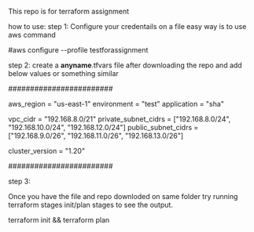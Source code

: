 This repo is for terraform assignment

how to use:
step 1:
Configure your credentails on a file
easy way is to use aws command

#aws configure --profile testforassignment

step 2:
create a **anyname**.tfvars file after downloading the repo and add below values or something similar

########################

aws_region  = "us-east-1"
environment = "test"
application = "sha"

vpc_cidr             = "192.168.8.0/21"
private_subnet_cidrs = ["192.168.8.0/24", "192.168.10.0/24", "192.168.12.0/24"]
public_subnet_cidrs  = ["192.168.9.0/26", "192.168.11.0/26", "192.168.13.0/26"]


cluster_version = "1.20"

########################

step 3:

Once you have the file and repo downloded on same folder try running terraform stages init/plan stages to see the output.

terraform init && terraform plan